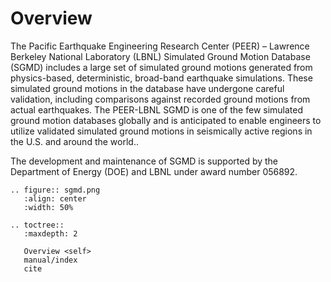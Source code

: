 # Overview

The Pacific Earthquake Engineering Research Center (PEER) – Lawrence Berkeley National Laboratory (LBNL) Simulated Ground Motion Database (SGMD) includes a large set of simulated ground motions generated from physics-based, deterministic, broad-band earthquake simulations. These simulated ground motions in the database have undergone careful validation, including comparisons against recorded ground motions from actual earthquakes. The PEER-LBNL SGMD is one of the few simulated ground motion databases globally and is anticipated to enable engineers to utilize validated simulated ground motions in seismically active regions in the U.S. and around the world..

The development and maintenance of SGMD is supported by the Department of Energy (DOE) and LBNL under award number 056892.

```{eval-rst}
.. figure:: sgmd.png
   :align: center
   :width: 50%
```


```{eval-rst}
.. toctree::
   :maxdepth: 2

   Overview <self>
   manual/index
   cite

```
